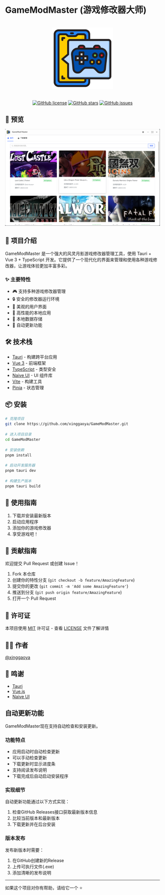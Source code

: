 # GameModMaster (游戏修改器大师)

<div align="center">

<img src="./src/assets/logo.png" alt="GameModMaster Logo" width="200" style="margin: 20px 0" />

[![GitHub license](https://img.shields.io/github/license/xinggaoya/GameModMaster)](https://github.com/xinggaoya/GameModMaster/blob/main/LICENSE)
[![GitHub stars](https://img.shields.io/github/stars/xinggaoya/GameModMaster)](https://github.com/xinggaoya/GameModMaster/stargazers)
[![GitHub issues](https://img.shields.io/github/issues/xinggaoya/GameModMaster)](https://github.com/xinggaoya/GameModMaster/issues)

</div>

## 📸 预览

<div align="center">
  <img src="./src/assets/image.png" alt="GameModMaster 预览图" width="800" />
</div>

## 📝 项目介绍

GameModMaster 是一个强大的风灵月影游戏修改器管理工具，使用 Tauri + Vue 3 + TypeScript 开发。它提供了一个现代化的界面来管理和使用各种游戏修改器，让游戏体验更加丰富多彩。

### ✨ 主要特性

- 🎮 支持多种游戏修改器管理
- 🔒 安全的修改器运行环境
- 🌈 美观的用户界面
- 🚀 高性能的本地应用
- 💾 本地数据存储
- 🔄 自动更新功能

## 🛠️ 技术栈

- [Tauri](https://tauri.app/) - 构建跨平台应用
- [Vue 3](https://vuejs.org/) - 前端框架
- [TypeScript](https://www.typescriptlang.org/) - 类型安全
- [Naive UI](https://www.naiveui.com/) - UI 组件库
- [Vite](https://vitejs.dev/) - 构建工具
- [Pinia](https://pinia.vuejs.org/) - 状态管理

## 📦 安装

```bash
# 克隆项目
git clone https://github.com/xinggaoya/GameModMaster.git

# 进入项目目录
cd GameModMaster

# 安装依赖
pnpm install

# 启动开发服务器
pnpm tauri dev

# 构建生产版本
pnpm tauri build
```

## 🚀 使用指南

1. 下载并安装最新版本
2. 启动应用程序
3. 添加你的游戏修改器
4. 享受游戏吧！

## 🤝 贡献指南

欢迎提交 Pull Request 或创建 Issue！

1. Fork 本仓库
2. 创建你的特性分支 (`git checkout -b feature/AmazingFeature`)
3. 提交你的更改 (`git commit -m 'Add some AmazingFeature'`)
4. 推送到分支 (`git push origin feature/AmazingFeature`)
5. 打开一个 Pull Request

## 📄 许可证

本项目使用 [MIT](LICENSE) 许可证 - 查看 [LICENSE](LICENSE) 文件了解详情

## 👨‍💻 作者

[@xinggaoya](https://github.com/xinggaoya)

## 🙏 鸣谢

- [Tauri](https://tauri.app/)
- [Vue.js](https://vuejs.org/)
- [Naive UI](https://www.naiveui.com/)

## 自动更新功能

GameModMaster现在支持自动检查和安装更新。

### 功能特点

- 应用启动时自动检查更新
- 可以手动检查更新
- 下载更新时显示进度条
- 支持阅读发布说明
- 下载完成后自动启动安装程序

### 实现细节

自动更新功能通过以下方式实现：

1. 检查GitHub Releases接口获取最新版本信息
2. 比较当前版本和最新版本
3. 下载更新并在后台安装

### 版本发布

发布新版本时需要：

1. 在GitHub创建新的Release
2. 上传可执行文件(.exe)
3. 添加清晰的发布说明

---

如果这个项目对你有帮助，请给它一个 ⭐️
